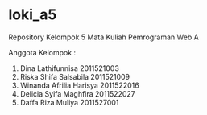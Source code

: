 # loki_a5
Repository Kelompok 5 Mata Kuliah Pemrograman Web A 

Anggota Kelompok :
1. Dina Lathifunnisa 2011521003
2. Riska Shifa Salsabila 2011521009
3. Winanda Afrilia Harisya 2011522016
4. Delicia Syifa Maghfira 2011522027
5. Daffa Riza Muliya 2011527001


